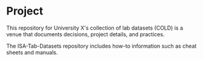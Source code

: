 Project
=======

This repository for University X's collection of lab datasets (COLD) is a venue that documents decisions, project details, and practices.

The ISA-Tab-Datasets repository includes how-to information such as cheat sheets and manuals.
